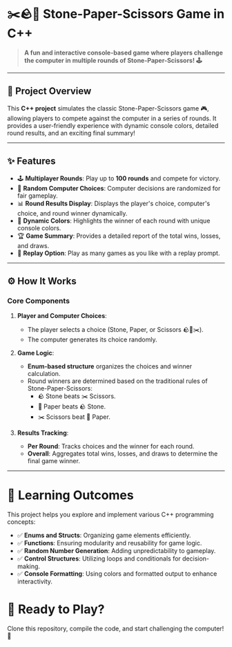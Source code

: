 # ✂️🪨📄 Stone-Paper-Scissors Game in C++  

> **A fun and interactive console-based game where players challenge the computer in multiple rounds of Stone-Paper-Scissors! 🕹️**  

---

## 🌟 Project Overview  
This **C++ project** simulates the classic Stone-Paper-Scissors game 🎮, allowing players to compete against the computer in a series of rounds. It provides a user-friendly experience with dynamic console colors, detailed round results, and an exciting final summary!  

---

## ✨ Features  
- 🕹️ **Multiplayer Rounds**: Play up to **100 rounds** and compete for victory.  
- 🎲 **Random Computer Choices**: Computer decisions are randomized for fair gameplay.  
- 📊 **Round Results Display**: Displays the player's choice, computer's choice, and round winner dynamically.  
- 🎨 **Dynamic Colors**: Highlights the winner of each round with unique console colors.  
- 🏆 **Game Summary**: Provides a detailed report of the total wins, losses, and draws.  
- 🔁 **Replay Option**: Play as many games as you like with a replay prompt.  

---

## ⚙️ How It Works  

### Core Components  
1. **Player and Computer Choices**:  
   - The player selects a choice (Stone, Paper, or Scissors 🪨📄✂️).  
   - The computer generates its choice randomly.  

2. **Game Logic**:  
   - **Enum-based structure** organizes the choices and winner calculation.  
   - Round winners are determined based on the traditional rules of Stone-Paper-Scissors:  
     - 🪨 Stone beats ✂️ Scissors.  
     - 📄 Paper beats 🪨 Stone.  
     - ✂️ Scissors beat 📄 Paper.  

3. **Results Tracking**:  
   - **Per Round**: Tracks choices and the winner for each round.  
   - **Overall**: Aggregates total wins, losses, and draws to determine the final game winner.  

---



# 🎯 Learning Outcomes

This project helps you explore and implement various C++ programming concepts:

- ✅ **Enums and Structs**: Organizing game elements efficiently.
- ✅ **Functions**: Ensuring modularity and reusability for game logic.
- ✅ **Random Number Generation**: Adding unpredictability to gameplay.
- ✅ **Control Structures**: Utilizing loops and conditionals for decision-making.
- ✅ **Console Formatting**: Using colors and formatted output to enhance interactivity.

# 🏁 Ready to Play?

Clone this repository, compile the code, and start challenging the computer!🚀
